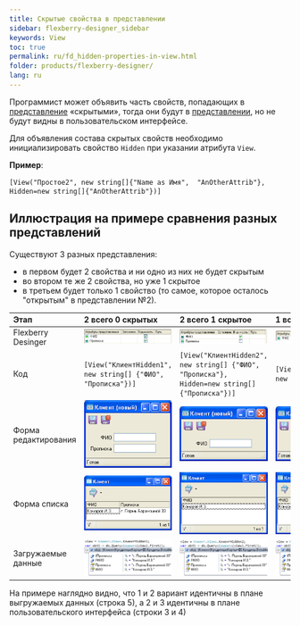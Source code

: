 ```yaml
---
title: Скрытые свойства в представлении
sidebar: flexberry-designer_sidebar
keywords: View
toc: true
permalink: ru/fd_hidden-properties-in-view.html
folder: products/flexberry-designer/
lang: ru
---
```


Программист может объявить часть свойств, попадающих в [представление](fd_view-definition.html) «скрытыми», тогда они будут в [представлении](fd_view-definition.html), но не будут видны в пользовательском интерфейсе.

Для объявления состава скрытых свойств необходимо инициализировать свойство `Hidden` при указании атрибута `View`.

__Пример__:

```
[View("Простое2", new string[]{"Name as Имя",  "AnOtherAttrib"}, Hidden=new string[]{"AnOtherAttrib"})]
```

## Иллюстрация на примере сравнения разных представлений

Существуют 3 разных представления:
* в первом будет 2 свойства и ни одно из них не будет скрытым
* во втором те же 2 свойства, но уже 1 скрытое
* в третьем будет только 1 свойство (то самое, которое осталось "открытым" в представлении №2).

Этап | 2 всего 0 скрытых | 2 всего 1 скрытое | 1 всего 0 скрытых
:------------------|:-----------------------------|:--------------------------|:----------------------------
Flexberry Desinger | ![](/images/pages/products/flexberry-designer/class-diagram/client-hidden-1-view.png) | ![](/images/pages/products/flexberry-designer/class-diagram/client-hidden-2-view.png) | ![](/images/pages/products/flexberry-designer/class-diagram/client-hidden-3-view.png)
Код | ``` [View("КлиентHidden1", new string[] {"ФИО", "Прописка"})] ```| ``` [View("КлиентHidden2", new string[] {"ФИО", "Прописка"}, Hidden=new string[] {"Прописка"})] ```| ``` [View("КлиентHidden3", new string[] {"ФИО"})] ```
Форма редактирования | ![](/images/pages/products/flexberry-designer/class-diagram/client-hidden-1-e.png) | ![](/images/pages/products/flexberry-designer/class-diagram/client-hidden-2-e.png) | ![](/images/pages/products/flexberry-designer/class-diagram/client-hidden-3-e.png)
Форма списка | ![](/images/pages/products/flexberry-designer/class-diagram/client-hidden-1-l.png) | ![](/images/pages/products/flexberry-designer/class-diagram/client-hidden-2-l.png) | ![](/images/pages/products/flexberry-designer/class-diagram/client-hidden-3-l.png)
Загружаемые данные | ![](/images/pages/products/flexberry-designer/class-diagram/client-hidden-1-data.png) | ![](/images/pages/products/flexberry-designer/class-diagram/client-hidden-2-data.png) | ![](/images/pages/products/flexberry-designer/class-diagram/client-hidden-3-data.png)

На примере наглядно видно, что 1 и 2 вариант идентичны в плане выгружаемых данных (строка 5), а 2 и 3 идентичны в плане пользовательского интерфейса (строки 3 и 4)